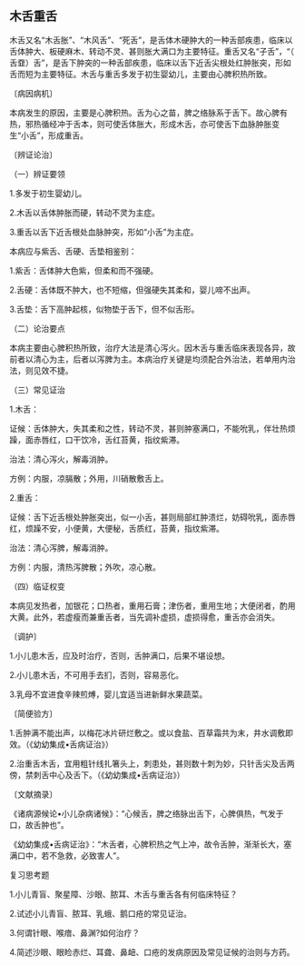 ## 木舌重舌

木舌又名“木舌胀”、“木风舌”、“死舌”，是舌体木硬肿大的一种舌部疾患，临床以舌体肿大、板硬麻木、转动不灵、甚则胀大满口为主要特征。重舌又名“子舌”，“（ 舌䪞）舌”，是舌下肿突的一种舌部疾患，临床以舌下近舌尖根处红肿胀突，形如舌而短为主要特征。木舌与重舌多发于初生婴幼儿，主要由心脾积热所致。

〔病因病机〕

本病发生的原因，主要是心脾积热。舌为心之苗，脾之络脉系于舌下。故心脾有热，邪热循经冲于舌本，则可使舌体胀大，形成木舌，亦可使舌下血脉肿胀变生“小舌”，形成重舌。

〔辨证论治〕

（一）辨证要领

1.多发于初生婴幼儿。

2.木舌以舌体肿胀而硬，转动不灵为主症。

3.重舌以舌下近舌根处血脉肿突，形如“小舌”为主症。

本病应与紫舌、舌硬、舌垫相鉴别：

1.紫舌：舌体肿大色紫，但柔和而不强硬。

2.舌硬：舌体既不肿大，也不短缩，但强硬失其柔和，婴儿啼不出声。

3.舌垫：舌下高肿起核，似物垫于舌下，但不似舌形。

（二）论治要点

本病主要由心脾积热所致，治疗大法是清心泻火。因木舌与重舌临床表现各异，故前者以清心为主，后者以泻脾为主。本病治疗关键是均须配合外治法，若单用内治法，则见效不捷。

（三）常见证治

1.木舌：

证候：舌体肿大，失其柔和之性，转动不灵，甚则肿塞满口，不能吮乳，伴壮热烦躁，面赤唇红，口干饮冷，舌红苔黄，指纹紫滞。

治法：清心泻火，解毒消肿。

方例：内服，凉膈散；外用，川硝散敷舌上。

2.重舌：

证候：舌下近舌根处肿胀突出，似一小舌，甚则局部红肿溃烂，妨碍吮乳，面赤唇红，烦躁不安，小便黄，大便秘，舌质红，苔黄，指纹紫滞。

治法：清心泻脾，解毒消肿。

方例：内服，清热泻脾散；外吹，凉心散。

（四）临证权变

本病见发热者，加银花；口热者，重用石膏；津伤者，重用生地；大便闭者，酌用大黄。此外，若虚瘦而兼重舌者，当先调补虚损，虚损得愈，重舌亦会消失。

〔调护〕

1.小儿患木舌，应及时治疗，否则，舌肿满口，后果不堪设想。

2.小儿患木舌，不可用手去扪，否则，容易恶化。

3.乳母不宜进食辛辣煎煿，婴儿宜适当进新鲜水果蔬菜。

〔简便验方〕

1.舌肿满不能出声，以梅花冰片研烂敷之。或以食盐、百草霜共为末，井水调敷即效。（《幼幼集成•舌病证治》）

2.治重舌木舌，宜用粗针线扎箸头上，刺患处，甚则数十刺为妙，只针舌尖及舌两傍，禁刺舌中心及舌下。（《幼幼集成•舌病证治》）

〔文献摘录〕

《诸病源候论•小儿杂病诸候》：“心候舌，脾之络脉出舌下，心脾俱热，气发于口，故舌肿也”。

《幼幼集成•舌病证治》：“木舌者，心脾积热之气上冲，故令舌肿，渐渐长大，塞满口中，若不急救，必致害人”。

复习思考题

1.小儿青盲、聚星障、沙眼、脓耳、木舌与重舌各有何临床特征？

2.试述小儿青盲、脓耳、乳蛾、鹅口疮的常见证治。

3.何谓针眼、喉瘖、鼻渊?如何治疗？

4.简述沙眼、眼睑赤烂、耳聋、鼻衄、口疮的发病原因及常见证候的治则与方药。